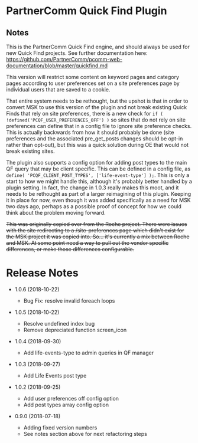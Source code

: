 # PartnerComm Quick Find Plugin

## Notes
This is the PartnerComm Quick Find engine, and should always be used for new Quick Find projects. See further documentation here: https://github.com/PartnerComm/pcomm-web-documentation/blob/master/quickfind.md

This version will restrict some content on keyword pages and category pages according to user preferences set on a site preferences page by individual users that are saved to a cookie. 

That entire system needs to be rethought, but the upshot is that in order to convert MSK to use this version of the plugin and not break existing Quick Finds that rely on site preferences, there is a new check for `if ( !defined('PCQF_USER_PREFERENCES_OFF') )` so sites that do not rely on site preferences can define that in a config file to ignore site preference checks. This is actually backwards from how it should probably be done (site preferences and the associated pre_get_posts changes should be opt-in rather than opt-out), but this was a quick solution during OE that would not break existing sites. 

The plugin also supports a config option for adding post types to the main QF query that may be client specific. This can be defined in a config file, as `define( 'PCQF_CLIENT_POST_TYPES', ['life-event-type'] );`. This is only a start to how we might handle this, although it's probably better handled by a plugin setting. In fact, the change in 1.0.3 really makes this moot, and it needs to be rethought as part of a larger reimagining of this plugin. Keeping it in place for now, even though it was added specifically as a need for MSK two days ago, perhaps as a possible proof of concept for how we could think about the problem moving forward.

~~This was originally copied over from the Roche project. There were issues with the site redirecting to a /site-preferences page which didn't exist for the MSK project it was copied into. So... it's currently a mix between Roche and MSK. At some point need a way to pull out the vendor specific differences, or make those differences configurable.~~

# Release Notes
- 1.0.6 (2018-10-22)
    - Bug Fix: resolve invalid foreach loops
- 1.0.5 (2018-10-22)
    - Resolve undefined index bug
    - Remove depreciated function screen_icon
- 1.0.4 (2018-09-30)
	- Add life-events-type to admin queries in QF manager
	
- 1.0.3 (2018-09-27)
	- Add Life Events post type

- 1.0.2 (2018-09-25)
	- Add user preferences off config option
	- Add post types array config option

- 0.9.0 (2018-07-18)
    - Adding fixed version numbers
    - See notes section above for next refactoring steps
